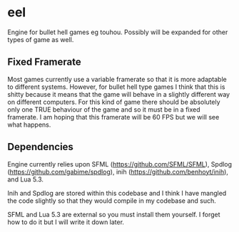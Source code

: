 # eel
Engine for bullet hell games eg touhou.
Possibly will be expanded for other types of game as well.

## Fixed Framerate
Most games currently use a variable framerate so that it is more adaptable to different systems. However, for bullet
hell type games I think that this is shitty because it means that the game will behave in a slightly different way on
different computers. For this kind of game there should be absolutely only one TRUE behaviour of the game and so it must
be in a fixed framerate. I am hoping that this framerate will be 60 FPS but we will see what happens.

## Dependencies
Engine currently relies upon SFML (https://github.com/SFML/SFML), Spdlog (https://github.com/gabime/spdlog), inih
(https://github.com/benhoyt/inih), and Lua 5.3.

Inih and Spdlog are stored within this codebase and I think I have mangled the code slightly so that they would compile
in my codebase and such.

SFML and Lua 5.3 are external so you must install them yourself. I forget how to do it but I will write it down later.
